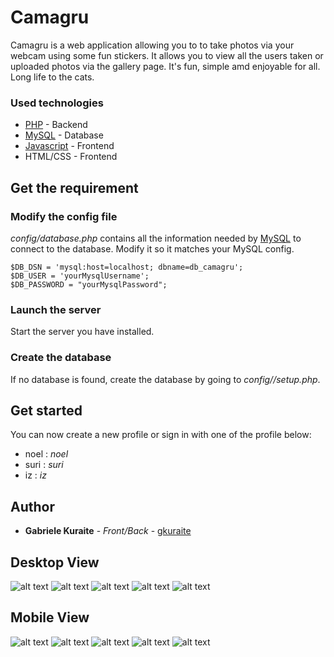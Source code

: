 # Camagru

Camagru is a web application allowing you to to take  photos via your webcam using some fun stickers. 
It allows you to view all the users taken or uploaded photos via the gallery page.
It's fun, simple amd enjoyable for all.
Long life to the cats.  

### Used technologies
* [PHP](http://www.php.net/) - Backend
* [MySQL](https://www.mysql.com/fr/) - Database
* [Javascript](https://www.javascript.com/) - Frontend
* HTML/CSS - Frontend

## Get the requirement

### Modify the config file
*config/database.php* contains all the information needed by [MySQL](https://www.mysql.com/fr/) to connect to the database. Modify it so it matches your MySQL config.
```
$DB_DSN = 'mysql:host=localhost; dbname=db_camagru';
$DB_USER = 'yourMysqlUsername';
$DB_PASSWORD = "yourMysqlPassword";
```
### Launch the server
Start the server you have installed.

### Create the database
If no database is found, create the database by going to *config//setup.php*.

## Get started
You can now create a new profile or sign in with one of the profile below:
* noel : *noel*
* suri : *suri*
* iz : *iz*

## Author
* **Gabriele Kuraite** - *Front/Back* - [gkuraite](https://github.com/gkuraite)

## Desktop View
![alt text](screensnaps/cama1.png?raw=true "Title")
![alt text](screensnaps/cama3.png?raw=true "Title")
![alt text](screensnaps/cama4.png?raw=true "Title")
![alt text](screensnaps/cama5.png?raw=true "Title")
![alt text](screensnaps/cama6.png?raw=true "Title")

## Mobile View
![alt text](screensnaps/cama7.png?raw=true "Title")
![alt text](screensnaps/cama8.png?raw=true "Title")
![alt text](screensnaps/cama9.png?raw=true "Title")
![alt text](screensnaps/cama10.png?raw=true "Title")
![alt text](screensnaps/cama12.png?raw=true "Title")